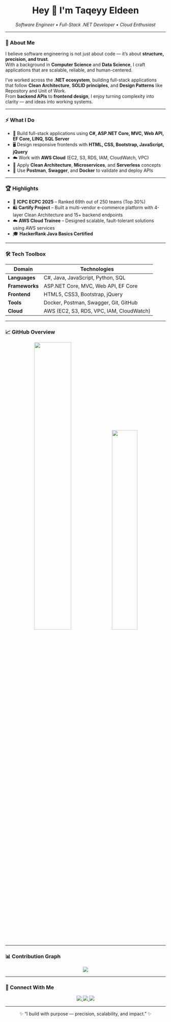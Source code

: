 <h1 align="center">Hey 👋 I'm Taqeyy Eldeen</h1>
<p align="center">
  <em>Software Engineer • Full-Stack .NET Developer • Cloud Enthusiast</em>
</p>

---

### 🌱 About Me  
I believe software engineering is not just about code — it’s about **structure, precision, and trust**.  
With a background in **Computer Science** and **Data Science**, I craft applications that are scalable, reliable, and human-centered.  

I’ve worked across the **.NET ecosystem**, building full-stack applications that follow **Clean Architecture**, **SOLID principles**, and **Design Patterns** like Repository and Unit of Work.  
From **backend APIs** to **frontend design**, I enjoy turning complexity into clarity — and ideas into working systems.

---

### ⚡ What I Do
- 🧩 Build full-stack applications using **C#, ASP.NET Core, MVC, Web API, EF Core, LINQ, SQL Server**  
- 🖥️ Design responsive frontends with **HTML, CSS, Bootstrap, JavaScript, jQuery**  
- ☁️ Work with **AWS Cloud** (EC2, S3, RDS, IAM, CloudWatch, VPC)  
- 🧠 Apply **Clean Architecture**, **Microservices**, and **Serverless** concepts  
- 🧪 Use **Postman**, **Swagger**, and **Docker** to validate and deploy APIs  

---

### 🏆 Highlights
- 🥈 **ICPC ECPC 2025** – Ranked 69th out of 250 teams (Top 30%)  
- 🛍️ **Cartify Project** – Built a multi-vendor e-commerce platform with 4-layer Clean Architecture and 15+ backend endpoints  
- ☁️ **AWS Cloud Trainee** – Designed scalable, fault-tolerant solutions using AWS services  
- 🎓 **HackerRank Java Basics Certified**  

---

### 🛠️ Tech Toolbox

| Domain | Technologies |
|--------|---------------|
| **Languages** | C#, Java, JavaScript, Python, SQL |
| **Frameworks** | ASP.NET Core, MVC, Web API, EF Core |
| **Frontend** | HTML5, CSS3, Bootstrap, jQuery |
| **Tools** | Docker, Postman, Swagger, Git, GitHub |
| **Cloud** | AWS (EC2, S3, RDS, VPC, IAM, CloudWatch) |

---

### 📈 GitHub Overview
<p align="center">
  <img src="https://github-readme-stats.vercel.app/api?username=TaqeyyEldeen&show_icons=true&theme=tokyonight" width="48%" />
  <img src="https://github-readme-stats.vercel.app/api/top-langs/?username=TaqeyyEldeen&layout=compact&theme=tokyonight" width="40%" />
</p>

---

### 📊 Contribution Graph
<p align="center">
  <img src="https://github-readme-activity-graph.vercel.app/graph?username=TaqeyyEldeen&theme=tokyo-night" />
</p>

---

### 🔗 Connect With Me
<p align="center">
  <a href="https://bucolic-cobbler-83dcdd.netlify.app/" target="_blank">
    <img src="https://img.shields.io/badge/Portfolio-000?style=for-the-badge&logo=About.me&logoColor=white"/>
  </a>
  <a href="https://www.linkedin.com/in/taqeyy/" target="_blank">
    <img src="https://img.shields.io/badge/LinkedIn-0077B5?style=for-the-badge&logo=linkedin&logoColor=white"/>
  </a>
  <a href="mailto:taqeyy@example.com" target="_blank">
    <img src="https://img.shields.io/badge/Email-D14836?style=for-the-badge&logo=gmail&logoColor=white"/>
  </a>
</p>

---

<p align="center">✨ “I build with purpose — precision, scalability, and impact.” ✨</p>
